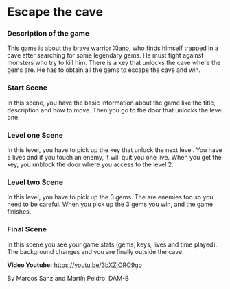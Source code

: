 # Escape the cave

### Description of the game

This game is about the brave warrior Xiano, who finds himself trapped in a cave after searching for some legendary gems.
He must fight against monsters who try to kill him. There is a key that unlocks the cave where the gems are. He has to obtain all the gems to escape the cave and win.

### Start Scene

In this scene, you have the basic information about the game like the title, description and how to move. Then you go to the door that unlocks the level one.

### Level one Scene

In this level, you have to pick up the key that unlock the next level. You have 5 lives and if you touch an enemy, it will quit you one live. When you get the key, you unblock the door where you access to the level 2.

### Level two Scene

In this level, you have to pick up the 3 gems. The are enemies too so you need to be careful. When you pick up the 3 gems you win, and the game finishes.

### Final Scene

In this scene you see your game stats (gems, keys, lives and time played). The background changes and you are finally outside the cave.


**Vídeo Youtube:** https://youtu.be/3bXZjORO9go

By Marcos Sanz and Martín Peidro. DAM-B


